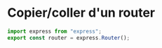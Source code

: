 # Copier/coller d'un router

```js
import express from "express";
export const router = express.Router();
```
